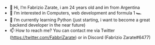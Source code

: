- 👋 Hi, I’m Fabrizio Zarate, i am 24 years old and im from Argentina
- 👀 I’m interested in Computers, web development and formula 1 🏎
- 🌱 I’m currently learning Python (just starting, i want to become a great backend developer in the near future)
- 📫 How to reach me? You can contact me via Twitter (https://twitter.com/FabbriZarate) or in Discord (Fabrizio Zarate#6477)

<!---
fzrt/fzrt is a ✨ special ✨ repository because its `README.md` (this file) appears on your GitHub profile.
You can click the Preview link to take a look at your changes.
--->
